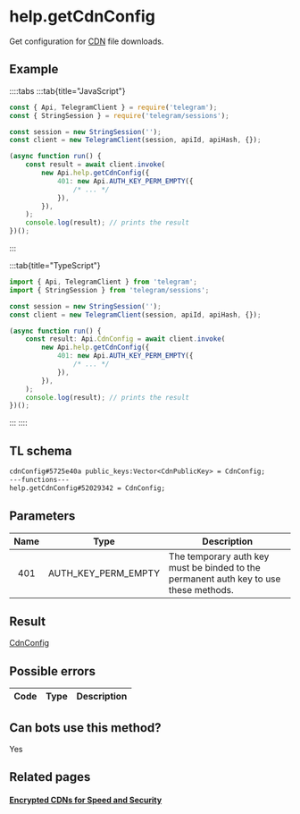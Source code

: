 # help.getCdnConfig

Get configuration for [CDN](https://core.telegram.org/cdn) file downloads.

## Example

::::tabs
:::tab{title="JavaScript"}

```js
const { Api, TelegramClient } = require('telegram');
const { StringSession } = require('telegram/sessions');

const session = new StringSession('');
const client = new TelegramClient(session, apiId, apiHash, {});

(async function run() {
    const result = await client.invoke(
        new Api.help.getCdnConfig({
            401: new Api.AUTH_KEY_PERM_EMPTY({
                /* ... */
            }),
        }),
    );
    console.log(result); // prints the result
})();
```

:::

:::tab{title="TypeScript"}

```ts
import { Api, TelegramClient } from 'telegram';
import { StringSession } from 'telegram/sessions';

const session = new StringSession('');
const client = new TelegramClient(session, apiId, apiHash, {});

(async function run() {
    const result: Api.CdnConfig = await client.invoke(
        new Api.help.getCdnConfig({
            401: new Api.AUTH_KEY_PERM_EMPTY({
                /* ... */
            }),
        }),
    );
    console.log(result); // prints the result
})();
```

:::
::::

## TL schema

```txt
cdnConfig#5725e40a public_keys:Vector<CdnPublicKey> = CdnConfig;
---functions---
help.getCdnConfig#52029342 = CdnConfig;
```

## Parameters

| Name | Type                | Description                                                                           |
| :--: | ------------------- | ------------------------------------------------------------------------------------- |
| 401  | AUTH_KEY_PERM_EMPTY | The temporary auth key must be binded to the permanent auth key to use these methods. |

## Result

[CdnConfig](https://core.telegram.org/type/CdnConfig)

## Possible errors

| Code | Type | Description |
| :--: | ---- | ----------- |

## Can bots use this method?

Yes

## Related pages

#### [Encrypted CDNs for Speed and Security](https://core.telegram.org/cdn)
